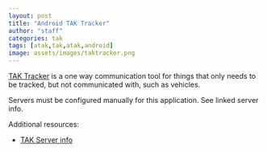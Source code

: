 ```yaml
---
layout: post
title: "Android TAK Tracker"
author: "staff"
categories: tak
tags: [atak,tak,atak,android]
image: assets/images/taktracker.png
---
```


[TAK Tracker](https://play.google.com/store/apps/details?id=gov.tak.taktracker&hl=en&gl=US) is a one way communication tool for things that only needs to be tracked, but not communicated with, such as vehicles. 

Servers must be configured manually for this application. See linked server info.

Additional resources:
* [TAK Server info](../servers)
